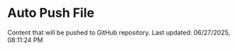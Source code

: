 # Auto Push File

Content that will be pushed to GitHub repository.
Last updated: 06/27/2025, 08:11:24 PM